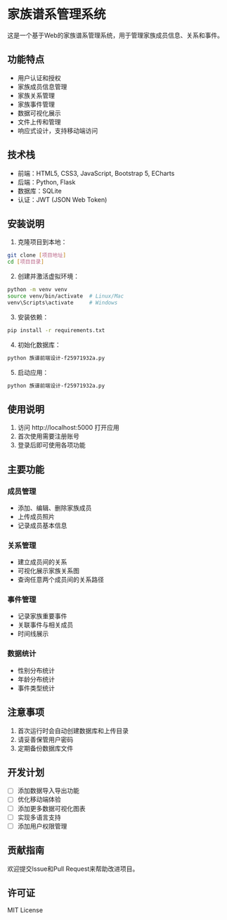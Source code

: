 # 家族谱系管理系统

这是一个基于Web的家族谱系管理系统，用于管理家族成员信息、关系和事件。

## 功能特点

- 用户认证和授权
- 家族成员信息管理
- 家族关系管理
- 家族事件管理
- 数据可视化展示
- 文件上传和管理
- 响应式设计，支持移动端访问

## 技术栈

- 前端：HTML5, CSS3, JavaScript, Bootstrap 5, ECharts
- 后端：Python, Flask
- 数据库：SQLite
- 认证：JWT (JSON Web Token)

## 安装说明

1. 克隆项目到本地：
```bash
git clone [项目地址]
cd [项目目录]
```

2. 创建并激活虚拟环境：
```bash
python -m venv venv
source venv/bin/activate  # Linux/Mac
venv\Scripts\activate     # Windows
```

3. 安装依赖：
```bash
pip install -r requirements.txt
```

4. 初始化数据库：
```bash
python 族谱前端设计-f25971932a.py
```

5. 启动应用：
```bash
python 族谱前端设计-f25971932a.py
```

## 使用说明

1. 访问 http://localhost:5000 打开应用
2. 首次使用需要注册账号
3. 登录后即可使用各项功能

## 主要功能

### 成员管理
- 添加、编辑、删除家族成员
- 上传成员照片
- 记录成员基本信息

### 关系管理
- 建立成员间的关系
- 可视化展示家族关系图
- 查询任意两个成员间的关系路径

### 事件管理
- 记录家族重要事件
- 关联事件与相关成员
- 时间线展示

### 数据统计
- 性别分布统计
- 年龄分布统计
- 事件类型统计

## 注意事项

1. 首次运行时会自动创建数据库和上传目录
2. 请妥善保管用户密码
3. 定期备份数据库文件

## 开发计划

- [ ] 添加数据导入导出功能
- [ ] 优化移动端体验
- [ ] 添加更多数据可视化图表
- [ ] 实现多语言支持
- [ ] 添加用户权限管理

## 贡献指南

欢迎提交Issue和Pull Request来帮助改进项目。

## 许可证

MIT License 